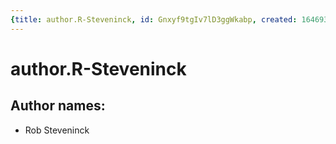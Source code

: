 ```yaml
---
{title: author.R-Steveninck, id: Gnxyf9tgIv7lD3ggWkabp, created: 1646939147194, updated: 1646939147194}
---
```

# author.R-Steveninck

## Author names:

- Rob Steveninck